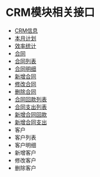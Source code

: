 # CRM模块相关接口
* [CRM信息](./crm/crminfo.md)
 * [本月计划](./crm/crminfo.md)
 * [效率统计](./crm/crminfo.md)
* [合同](./crm/contracts.md)
 * [合同列表](./crm/contracts.md)
 * [合同明细](./crm/contracts.md)
 * [新增合同](./crm/contracts.md)
 * [修改合同](./crm/contracts.md)
 * [删除合同](./crm/contracts.md)
 * [合同回款列表](./crm/contracts.md)
 * [合同支出列表](./crm/contracts.md)
 * [新增合同回款](./crm/contracts.md)
 * [新增合同支出](./crm/contracts.md)
* 客户
 * 客户列表
 * 客户明细
 * 新增客户
 * 修改客户
 * 删除客户